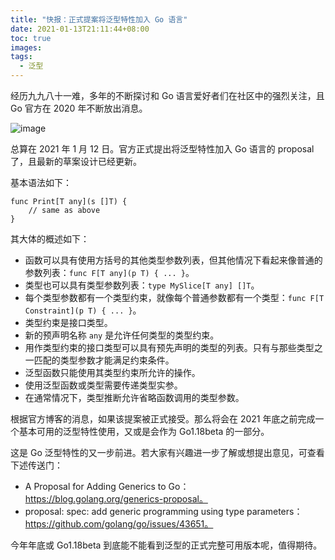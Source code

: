 ```yaml
---
title: "快报：正式提案将泛型特性加入 Go 语言"
date: 2021-01-13T21:11:44+08:00
toc: true
images:
tags: 
  - 泛型
---
```


经历九九八十一难，多年的不断探讨和 Go 语言爱好者们在社区中的强烈关注，且 Go 官方在 2020 年不断放出消息。

![image](https://image.eddycjy.com/1d0e5a264c65e37659f142bc2ee55805.jpg)

总算在 2021 年 1 月 12 日。官方正式提出将泛型特性加入 Go 语言的 proposal 了，且最新的草案设计已经更新。


基本语法如下：

```
func Print[T any](s []T) {
	// same as above
}
```

其大体的概述如下：

- 函数可以具有使用方括号的其他类型参数列表，但其他情况下看起来像普通的参数列表：`func F[T any](p T) { ... }`。
- 类型也可以具有类型参数列表：`type MySlice[T any] []T`。
- 每个类型参数都有一个类型约束，就像每个普通参数都有一个类型：`func F[T Constraint](p T) { ... }`。
- 类型约束是接口类型。
- 新的预声明名称 `any` 是允许任何类型的类型约束。
- 用作类型约束的接口类型可以具有预先声明的类型的列表。只有与那些类型之一匹配的类型参数才能满足约束条件。
- 泛型函数只能使用其类型约束所允许的操作。
- 使用泛型函数或类型需要传递类型实参。
- 在通常情况下，类型推断允许省略函数调用的类型参数。

根据官方博客的消息，如果该提案被正式接受。那么将会在 2021 年底之前完成一个基本可用的泛型特性使用，又或是会作为 Go1.18beta 的一部分。

这是 Go 泛型特性的又一步前进。若大家有兴趣进一步了解或想提出意见，可查看下述传送门：

- A Proposal for Adding Generics to Go：https://blog.golang.org/generics-proposal。
- proposal: spec: add generic programming using type parameters：https://github.com/golang/go/issues/43651。

今年年底或 Go1.18beta 到底能不能看到泛型的正式完整可用版本呢，值得期待。